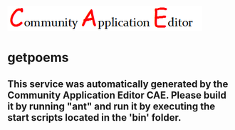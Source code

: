 ![CAE](https://github.com/CAETESTRWTH/application-6/blob/master/microservice-8/img/logo.png)  

getpoems
===================


This service was automatically generated by the Community Application Editor CAE. Please build it by running "ant" and run it by executing the start scripts located in the 'bin' folder.
---------------
